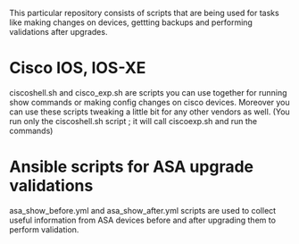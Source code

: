 This particular repository consists of scripts that are being used for tasks like making changes on devices, gettting backups and performing validations after upgrades.
# Cisco IOS, IOS-XE
ciscoshell.sh and cisco_exp.sh are scripts you can use together for running show commands or making config changes on cisco devices. Moreover you can use these scripts tweaking a little bit for any other vendors as well. (You run only the ciscoshell.sh script ; it will call ciscoexp.sh and run the commands)
# Ansible scripts for ASA upgrade validations
asa_show_before.yml and asa_show_after.yml scripts are used to collect useful information from ASA devices before and after upgrading them to perform validation.
